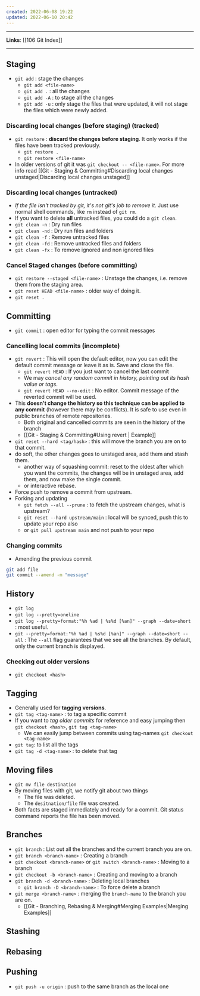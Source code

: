 ```yaml
---
created: 2022-06-08 19:22
updated: 2022-06-10 20:42
---
```

---
**Links**: [[106 Git Index]]

---
## Staging
- `git add` : stage the changes
	- `git add <file-name>`
	- `git add .` : all the changes
	- `git add -A` : to stage all the changes
	- `git add -u` : only stage the files that were updated, it will not stage the files which were newly added.

### Discarding local changes (before staging) (tracked)
- `git restore` : **discard the changes before staging**. It only works if the files have been tracked previously.
	- `git restore .`
	- `git restore <file-name>`
- In older versions of git it was `git checkout -- <file-name>`. For more info read [[Git - Staging & Committing#Discarding local changes unstaged|Discarding local changes unstaged]]

### Discarding local changes (untracked)
- *If the file isn't tracked by git, it's not git's job to remove it*. Just use normal shell commands, like `rm` instead of `git rm`.
- If you want to delete **all** untracked files, you could do a `git clean`. 
- `git clean -n` : Dry run files
- `git clean -nd` : Dry run files and folders
- `git clean -f` : Remove untracked files
- `git clean -fd` : Remove untracked files and folders
- `git clean -fx` : To remove ignored and non ignored files

### Cancel Staged changes (before committing)
- `git restore --staged <file-name>` : Unstage the changes, i.e. remove them from the staging area.
- `git reset HEAD <file-name>` : older way of doing it.
- `git reset .`

## Committing
- `git commit` : open editor for typing the commit messages

### Cancelling local commits (incomplete)
- `git revert` : This will open the default editor, now you can edit the default commit message or leave it as is. Save and close the file.
	- `git revert HEAD` : If you just want to cancel the last commit
	- We may *cancel any random commit in history, pointing out its hash value or tags*.
	- `git revert HEAD --no-edit` : No editor. Commit message of the reverted commit will be used.
- This **doesn't change the history so this technique can be applied to any commit** (however there may be conflicts). It is safe to use even in public branches of remote repositories.
	- Both original and cancelled commits are seen in the history of the branch
	- [[Git - Staging & Committing#Using revert | Example]]
- `git reset --hard <tag/hash>` : this will move the branch you are on to that commit.
- do soft, the other changes goes to unstaged area, add them and stash them.
	- another way of squashing commit: reset to the oldest after which you want the commits, the changes will be in unstaged area, add them, and now make the single commit.
	- or interactive rebase.
- Force push to remove a commit from upstream.
- Forking and updating
	- `git fetch --all --prune` : to fetch the upstream changes, what is upstream?
	- `git reset --hard upstream/main` : local will be synced, push this to update your repo also
	- or `git pull upstream main` and not push to your repo

### Changing commits
- Amending the previous commit
```bash
git add file
git commit --amend -m "message"
```

## History
- `git log`
- `git log --pretty=oneline`
- `git log --pretty=format:"%h %ad | %s%d [%an]" --graph --date=short` : most useful.
- `git --pretty=format:"%h %ad | %s%d [%an]" --graph --date=short --all` : The `--all` flag guarantees that we see all the branches. By default, only the current branch is displayed.

### Checking out older versions
- `git checkout <hash>`

## Tagging
- Generally used for **tagging versions**.
- `git tag <tag-name>` : to tag a specific commit
- If you want to *tag older commits* for reference and easy jumping then `git checkout <hash>`, `git tag <tag-name>`
	- We can easily jump between commits using tag-names `git checkout <tag-name>`
- `git tag`: to list all the tags
- `git tag -d <tag-name>` : to delete that tag

## Moving files
- `git mv file destination`
- By moving files with git, we notify git about two things
	- The file was deleted.
	- The `desitnation/file` file was created.
- Both facts are staged immediately and ready for a commit. Git status command reports the file has been moved.

## Branches
- `git branch` : List out all the branches and the current branch you are on.
- `git branch <branch-name>` : Creating a branch
- `git checkout <branch-name>` or `git switch <branch-name>` : Moving to a branch
- `git checkout -b <branch-name>` : Creating and moving to a branch
- `git branch -d <branch-name>` : Deleting local branches
	- `git branch -D <branch-name>` : To force delete a branch
- `git merge <branch-name>` : merging the `branch-name` to the branch you are on.
	- [[Git - Branching, Rebasing & Merging#Merging Examples|Merging Examples]]

## Stashing

## Rebasing

## Pushing
- `git push -u origin` : push to the same branch as the local one